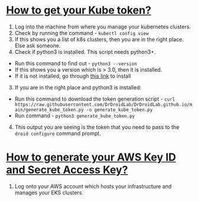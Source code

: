 # [How to get your Kube token?](#k8s)

1. Log into the machine from where you manage your kubernetes clusters. 
  1. Check by running the command - `kubectl config view`
  2. If this shows you a list of k8s clusters, then you are in the right place. Else ask someone.
2. Check if python3 is installed. This script needs python3+. 
  * Run this command to find out - `python3 --version` 
  * If this shows you a version which is > 3.0, then it is installed. 
  * If it is not installed, go through [this link](https://www.python.org/downloads/) to install
3. If you are in the right place and python3 is installed:
  * Run this command to download the token generation script - `curl https://raw.githubusercontent.com/DrDroidLab/DrDroidLab.github.io/main/generate_kube_token.py -o generate_kube_token.py`
  * Run command - `python3 generate_kube_token.py`
4. This output you are seeing is the token that you need to pass to the `droid configure` command prompt.

# [How to generate your AWS Key ID and Secret Access Key?](#aws)
1. Log onto your AWS account which hosts your infrastructure and manages your EKS clusters.